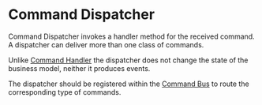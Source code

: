 # Command Dispatcher

Command Dispatcher invokes a handler method for the received command. 
A dispatcher can deliver more than one class of commands.

Unlike [Command Handler](./command-handler.md) the dispatcher does not change the state of the business model, neither it produces events.

The dispatcher should be registered within the [Command Bus](./command-bus.md) to route the corresponding type of commands. 